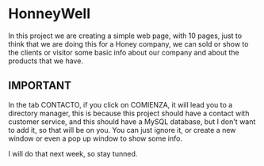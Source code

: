 # HonneyWell
In this project we are creating a simple web page, with 10 pages, just to think that we are
doing this for a Honey company, we can sold or show to the clients or visitor some basic info about our company 
and about the products that we have.

## IMPORTANT ##

In the tab CONTACTO, if you click on COMIENZA, it will lead you to a directory manager, this is because this project should have a 
contact with customer service, and this should have a MySQL database, but I don't want to add it, so that will be on you.
You can just ignore it, or create a new window or even a pop up window to show some info.

I will do that next week, so stay tunned.
